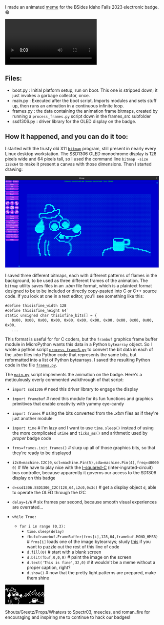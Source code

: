 I made an animated [meme](https://archive.ph/czkls) for the BSides Idaho Falls 2023 electronic badge. 😁

![download video of animated meme on the badge](frames_src/VID_20230926_141120650.mp4)

Files:
------
- boot.py : Initial platform setup, run on boot. This one is stripped down; it just invokes a garbage collector, once.
- main.py : Executed after the boot script. Imports modules and sets stuff up, then runs an animation in a continuous infinite loop.
- frames.py : the data containing the animation frame bitmaps, created by running a `process_frames.py` script down in the frames_src subfolder
- ssd1306.py : driver library for the OLED display on the badge.

How it happened, and you can do it too:
---------------------------------------
I started with the trusty old X11 [`bitmap`](https://www.x.org/releases/X11R7.6/doc/man/man1/atobm.1.xhtml) program,
still present in nearly every Linux desktop workstation.
The SSD1306 OLED monochrome display is 128 pixels wide and 64 pixels tall, so I used the command line
`bitmap -size 128x64`
to make it present a canvas with those dimensions. Then I started drawing:

![clipped screencap of bitmap program in use](Tool_X_bitmap.png)

I saved three different bitmaps,
each with different patterns of flames in the background,
to be used as three different frames of the animation.
The `bitmap` utility saves files in an *.xbm* file format,
which is a plaintext format designed to be to be included or directly copy-pasted into C or C++ source code.
If you look at one in a text editor, you'll see something like this:
```
#define thisisfine_width 128
#define thisisfine_height 64`
static unsigned char thisisfine_bits[] = {
   0x00, 0x00, 0x00, 0x00, 0x00, 0x00, 0x00, 0x00, 0x00, 0x00, 0x00, 0x00,
   ...
```
This format is useful for for C coders,
but the `frambuf` graphics frame buffer module in MicroPython wants this data in a Python `bytearray` object.
So I wrote a python script [`process_frame3.py`](frames_src/process_frame3.py)
to convert the bit data in each of the *.xbm* files into Python code that represents the same bits, but reformatted into a list of Python bytearrays.
I saved the resulting Python code in the file [`frames.py`](frames.py).

The [`main.py`](main.py) script implements the animation on the badge. Here's a meticulously overly commented walkthrough of that script:

- `import ssd1306`  # need this driver library to engage the display
- `import framebuf`  # need this module for its fun functions and graphics primitives that enable creativity with yummy eye-candy
- `import frames`  # using the bits converted from the *.xbm* files as if they're just another module
- `import time`  # I'm lazy and I want to use `time.sleep()` instead of using the more complicated `utime` and `ticks_ms()` and arithmetic used by *proper* badge code

- `frms=frames.init_frames()`  # slurp up all of those graphics bits, so that they're ready to be displayed
- `i2c0=machine.I2C(0,scl=machine.Pin(5),sda=machine.Pin(4),freq=400000)`  # We have to play nice with the
[I-squared-C](https://en.wikipedia.org/wiki/I%C2%B2C)
(inter-ingrated-circuit) bus controller,
because apparently it governs our access to the SD1306 display on this badge
- `d=ssd1306.SSD1306_I2C(128,64,i2c0,0x3c)`  # get a display object `d`, able to operate the OLED through the I2C
- `delay=1/6`  # six frames per second, because smooth visual experiences are overrated...

- `while True:`
  - `for i in range (0,3):`
    - `time.sleep(delay)`
    - `fbuf=framebuf.FrameBuffer(frms[i],128,64,framebuf.MONO_HMSB)` # `frms[i]` loads one of the image bytearrays;
study [this](https://docs.micropython.org/en/latest/library/framebuf.html) if you want to puzzle out the rest of this line of code
    - `d.fill(0)`  # start with a blank screen
    - `d.blit(fbuf,0,0,0)`  # paint the image on the screen
    - `d.text('This is fine',32,0)`  # it wouldn't be a meme without a proper caption, right?
    - `d.show()`  # now that the pretty light patterns are prepared, make them shine

![APNG rendering of the result](frames_src/thisisfine.apng)

Shouts/Greetz/Props/Whatevs to Spectr03, meecles, and roman_fire for encouraging and inspiring me to continue to hack our badges!
